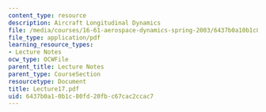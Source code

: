```yaml
---
content_type: resource
description: Aircraft Longitudinal Dynamics
file: /media/courses/16-61-aerospace-dynamics-spring-2003/6437b0a10b1c80fd20fbc67cac2ccac7_Lecture17.pdf
file_type: application/pdf
learning_resource_types:
- Lecture Notes
ocw_type: OCWFile
parent_title: Lecture Notes
parent_type: CourseSection
resourcetype: Document
title: Lecture17.pdf
uid: 6437b0a1-0b1c-80fd-20fb-c67cac2ccac7
---
```

